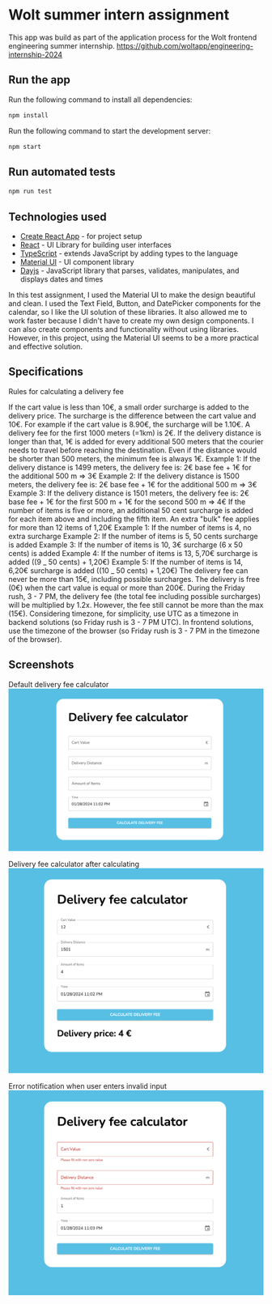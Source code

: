# Wolt summer intern assignment

This app was build as part of the application process for the Wolt frontend engineering summer internship. https://github.com/woltapp/engineering-internship-2024

## Run the app

Run the following command to install all dependencies:

```bash
npm install
```

Run the following command to start the development server:

```bash
npm start
```

## Run automated tests

```bash
npm run test
```

## Technologies used

- [Create React App](https://create-react-app.dev/) - for project setup
- [React](https://reactjs.org/) - UI Library for building user interfaces
- [TypeScript](https://www.typescriptlang.org/) - extends JavaScript by adding types to the language
- [Material UI](https://mui.com/) - UI component library
- [Dayjs](https://day.js.org/) - JavaScript library that parses, validates, manipulates, and displays dates and times

In this test assignment, I used the Material UI to make the design beautiful and clean. I used the Text Field, Button, and DatePicker components for the calendar, so I like the UI solution of these libraries. It also allowed me to work faster because I didn't have to create my own design components. I can also create components and functionality without using libraries. However, in this project, using the Material UI seems to be a more practical and effective solution.

## Specifications

Rules for calculating a delivery fee

If the cart value is less than 10€, a small order surcharge is added to the delivery price. The surcharge is the difference between the cart value and 10€. For example if the cart value is 8.90€, the surcharge will be 1.10€.
A delivery fee for the first 1000 meters (=1km) is 2€. If the delivery distance is longer than that, 1€ is added for every additional 500 meters that the courier needs to travel before reaching the destination. Even if the distance would be shorter than 500 meters, the minimum fee is always 1€.
Example 1: If the delivery distance is 1499 meters, the delivery fee is: 2€ base fee + 1€ for the additional 500 m => 3€
Example 2: If the delivery distance is 1500 meters, the delivery fee is: 2€ base fee + 1€ for the additional 500 m => 3€
Example 3: If the delivery distance is 1501 meters, the delivery fee is: 2€ base fee + 1€ for the first 500 m + 1€ for the second 500 m => 4€
If the number of items is five or more, an additional 50 cent surcharge is added for each item above and including the fifth item. An extra "bulk" fee applies for more than 12 items of 1,20€
Example 1: If the number of items is 4, no extra surcharge
Example 2: If the number of items is 5, 50 cents surcharge is added
Example 3: If the number of items is 10, 3€ surcharge (6 x 50 cents) is added
Example 4: If the number of items is 13, 5,70€ surcharge is added ((9 _ 50 cents) + 1,20€)
Example 5: If the number of items is 14, 6,20€ surcharge is added ((10 _ 50 cents) + 1,20€)
The delivery fee can never be more than 15€, including possible surcharges.
The delivery is free (0€) when the cart value is equal or more than 200€.
During the Friday rush, 3 - 7 PM, the delivery fee (the total fee including possible surcharges) will be multiplied by 1.2x. However, the fee still cannot be more than the max (15€). Considering timezone, for simplicity, use UTC as a timezone in backend solutions (so Friday rush is 3 - 7 PM UTC). In frontend solutions, use the timezone of the browser (so Friday rush is 3 - 7 PM in the timezone of the browser).

## Screenshots

Default delivery fee calculator
![Default delivery fee calculator](./Screenshots/Default.png)

Delivery fee calculator after calculating
![Delivery fee calculator after calculating](./Screenshots/calculating.png)

Error notification when user enters invalid input
![Error notification when user enters invalid input](./Screenshots/Error.png)
